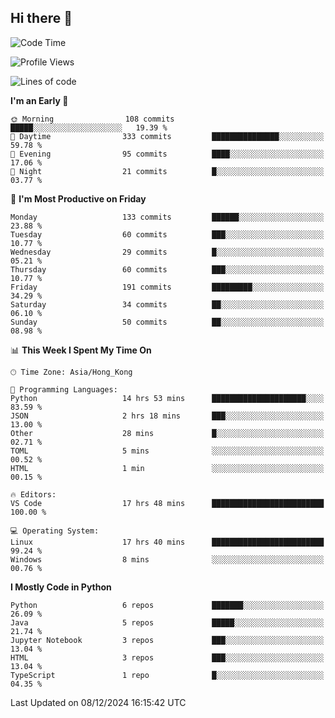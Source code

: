 ## Hi there 👋

<!--
**gessiegulugulu/gessiegulugulu** is a ✨ _special_ ✨ repository because its `README.md` (this file) appears on your GitHub profile.

Here are some ideas to get you started:

- 🔭 I’m currently working on ...
- 🌱 I’m currently learning ...
- 👯 I’m looking to collaborate on ...
- 🤔 I’m looking for help with ...
- 💬 Ask me about ...
- 📫 How to reach me: ...
- 😄 Pronouns: ...
- ⚡ Fun fact: ...
-->

<!--START_SECTION:waka-->
![Code Time](http://img.shields.io/badge/Code%20Time-215%20hrs%2029%20mins-blue)

![Profile Views](http://img.shields.io/badge/Profile%20Views-23-blue)

![Lines of code](https://img.shields.io/badge/From%20Hello%20World%20I%27ve%20Written-3.3%20million%20lines%20of%20code-blue)

**I'm an Early 🐤** 

```text
🌞 Morning                108 commits         █████░░░░░░░░░░░░░░░░░░░░   19.39 % 
🌆 Daytime                333 commits         ███████████████░░░░░░░░░░   59.78 % 
🌃 Evening                95 commits          ████░░░░░░░░░░░░░░░░░░░░░   17.06 % 
🌙 Night                  21 commits          █░░░░░░░░░░░░░░░░░░░░░░░░   03.77 % 
```
📅 **I'm Most Productive on Friday** 

```text
Monday                   133 commits         ██████░░░░░░░░░░░░░░░░░░░   23.88 % 
Tuesday                  60 commits          ███░░░░░░░░░░░░░░░░░░░░░░   10.77 % 
Wednesday                29 commits          █░░░░░░░░░░░░░░░░░░░░░░░░   05.21 % 
Thursday                 60 commits          ███░░░░░░░░░░░░░░░░░░░░░░   10.77 % 
Friday                   191 commits         █████████░░░░░░░░░░░░░░░░   34.29 % 
Saturday                 34 commits          ██░░░░░░░░░░░░░░░░░░░░░░░   06.10 % 
Sunday                   50 commits          ██░░░░░░░░░░░░░░░░░░░░░░░   08.98 % 
```


📊 **This Week I Spent My Time On** 

```text
🕑︎ Time Zone: Asia/Hong_Kong

💬 Programming Languages: 
Python                   14 hrs 53 mins      █████████████████████░░░░   83.59 % 
JSON                     2 hrs 18 mins       ███░░░░░░░░░░░░░░░░░░░░░░   13.00 % 
Other                    28 mins             █░░░░░░░░░░░░░░░░░░░░░░░░   02.71 % 
TOML                     5 mins              ░░░░░░░░░░░░░░░░░░░░░░░░░   00.52 % 
HTML                     1 min               ░░░░░░░░░░░░░░░░░░░░░░░░░   00.15 % 

🔥 Editors: 
VS Code                  17 hrs 48 mins      █████████████████████████   100.00 % 

💻 Operating System: 
Linux                    17 hrs 40 mins      █████████████████████████   99.24 % 
Windows                  8 mins              ░░░░░░░░░░░░░░░░░░░░░░░░░   00.76 % 
```

**I Mostly Code in Python** 

```text
Python                   6 repos             ███████░░░░░░░░░░░░░░░░░░   26.09 % 
Java                     5 repos             █████░░░░░░░░░░░░░░░░░░░░   21.74 % 
Jupyter Notebook         3 repos             ███░░░░░░░░░░░░░░░░░░░░░░   13.04 % 
HTML                     3 repos             ███░░░░░░░░░░░░░░░░░░░░░░   13.04 % 
TypeScript               1 repo              █░░░░░░░░░░░░░░░░░░░░░░░░   04.35 % 
```




 Last Updated on 08/12/2024 16:15:42 UTC
<!--END_SECTION:waka-->
